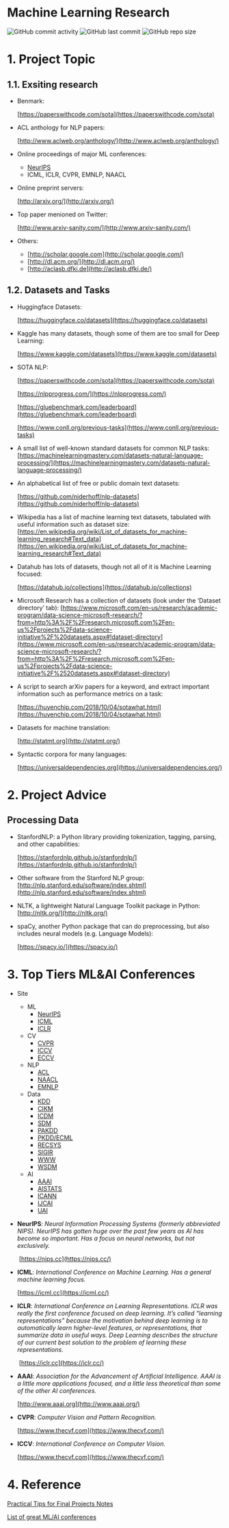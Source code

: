 # Machine Learning Research
![GitHub commit activity](https://img.shields.io/github/commit-activity/m/tuanlda78202/MLR?color=%23F7CAC9&label=Commit&logo=Battle.net&logoColor=%23DFCFBE&style=flat-square) ![GitHub last commit](https://img.shields.io/github/last-commit/tuanlda78202/MLR?color=%23F7CAC9&label=Last%20Commit&logo=Google%20Photos&logoColor=%23DFCFBE&style=flat-square) ![GitHub repo size](https://img.shields.io/github/repo-size/tuanlda78202/MLR?color=%23F7CAC9&label=Repo%20Size&logo=Databricks&logoColor=%23DFCFBE&style=flat-square)
# 1. Project Topic

## 1.1. Exsiting research

- Benmark:
    
    [https://paperswithcode.com/sota](https://paperswithcode.com/sota)
    
- ACL anthology for NLP papers:
    
    [http://www.aclweb.org/anthology/](http://www.aclweb.org/anthology/)
    
- Online proceedings of major ML conferences:
    - [NeurIPS](https://papers.nips.cc/)
    - ICML, ICLR, CVPR, EMNLP, NAACL
- Online preprint servers:

   [http://arxiv.org/](http://arxiv.org/)
- Top paper menioned on Twitter:
    
    [http://www.arxiv-sanity.com/](http://www.arxiv-sanity.com/)
    
- Others:
    - [http://scholar.google.com](http://scholar.google.com/)
    - [http://dl.acm.org/](http://dl.acm.org/)
    - [http://aclasb.dfki.de](http://aclasb.dfki.de/)

## 1.2. Datasets and Tasks

- Huggingface Datasets:
    
    [https://huggingface.co/datasets](https://huggingface.co/datasets)
    
- Kaggle has many datasets, though some of them are too small for Deep Learning:
    
    [https://www.kaggle.com/datasets](https://www.kaggle.com/datasets)
    
- SOTA NLP:
    
    [https://paperswithcode.com/sota](https://paperswithcode.com/sota)
    
    [https://nlpprogress.com/](https://nlpprogress.com/)
    
    [https://gluebenchmark.com/leaderboard](https://gluebenchmark.com/leaderboard)
    
    [https://www.conll.org/previous-tasks](https://www.conll.org/previous-tasks)
    
- A small list of well-known standard datasets for common NLP tasks: [https://machinelearningmastery.com/datasets-natural-language-processing/](https://machinelearningmastery.com/datasets-natural-language-processing/)
- An alphabetical list of free or public domain text datasets:
    
    [https://github.com/niderhoff/nlp-datasets](https://github.com/niderhoff/nlp-datasets)
    
- Wikipedia has a list of machine learning text datasets, tabulated with useful information such as dataset size:
[https://en.wikipedia.org/wiki/List_of_datasets_for_machine-learning_research#Text_data](https://en.wikipedia.org/wiki/List_of_datasets_for_machine-learning_research#Text_data)
- Datahub has lots of datasets, though not all of it is Machine Learning focused:
    
    [https://datahub.io/collections](https://datahub.io/collections)
    
- Microsoft Research has a collection of datasets (look under the ‘Dataset directory’ tab):
[https://www.microsoft.com/en-us/research/academic-program/data-science-microsoft-research/?from=http%3A%2F%2Fresearch.microsoft.com%2Fen-us%2Fprojects%2Fdata-science-initiative%2F%20datasets.aspx#!dataset-directory](https://www.microsoft.com/en-us/research/academic-program/data-science-microsoft-research/?from=http%3A%2F%2Fresearch.microsoft.com%2Fen-us%2Fprojects%2Fdata-science-initiative%2F%2520datasets.aspx#!dataset-directory)
- A script to search arXiv papers for a keyword, and extract important information such as performance metrics on a task:
    
    [https://huyenchip.com/2018/10/04/sotawhat.html](https://huyenchip.com/2018/10/04/sotawhat.html)
    
- Datasets for machine translation:
    
    [http://statmt.org](http://statmt.org/)
    
- Syntactic corpora for many languages:
    
    [https://universaldependencies.org](https://universaldependencies.org/)
    

# 2. Project Advice

## Processing Data

- StanfordNLP: a Python library providing tokenization, tagging, parsing, and other capabilities:
    
    [https://stanfordnlp.github.io/stanfordnlp/](https://stanfordnlp.github.io/stanfordnlp/)
    
- Other software from the Stanford NLP group:
[http://nlp.stanford.edu/software/index.shtml](http://nlp.stanford.edu/software/index.shtml)
- NLTK, a lightweight Natural Language Toolkit package in Python:
[http://nltk.org/](http://nltk.org/)
- spaCy, another Python package that can do preprocessing, but also includes neural models (e.g. Language Models):
    
    [https://spacy.io/](https://spacy.io/)
    

# 3. Top Tiers ML&AI Conferences

- Site
    - ML
        - [NeurIPS](https://nips.cc/)
        - [ICML](https://icml.cc/)
        - [ICLR](https://iclr.cc/)
    - CV
        - [CVPR](http://cvpr2019.thecvf.com/)
        - [ICCV](http://iccv2019.thecvf.com/)
        - [ECCV](https://eccv2020.eu/)
    - NLP
        - [ACL](http://www.acl2019.org/EN/index.xhtml)
        - [NAACL](https://naacl2019.org/)
        - [EMNLP](https://www.emnlp-ijcnlp2019.org/)
    - Data
        - [KDD](https://www.kdd.org/)
        - [CIKM](http://www.cikmconference.org/)
        - [ICDM](http://icdm2019.bigke.org/)
        - [SDM](https://www.siam.org/Conferences/CM/Conference/sdm19)
        - [PAKDD](http://pakdd2019.medmeeting.org/)
        - [PKDD/ECML](http://ecmlpkdd2019.org/)
        - [RECSYS](https://recsys.acm.org/)
        - [SIGIR](https://sigir.org/)
        - [WWW](https://www2019.thewebconf.org/)
        - [WSDM](https://www.wsdm-conference.org/)
    - AI
        - [AAAI](https://www.aaai.org/)
        - [AISTATS](https://www.aistats.org/)
        - [ICANN](https://e-nns.org/icann2019/)
        - [IJCAI](https://www.ijcai.org/)
        - [UAI](http://www.auai.org/)
- **NeurIPS**: *Neural Information Processing Systems (formerly abbreviated NIPS). NeurIPS has gotten huge over the past few years as AI has become so important. Has a focus on neural networks, but not exclusively.*
    
     [https://nips.cc](https://nips.cc/)
    
- **ICML**: *International Conference on Machine Learning. Has a general machine learning focus.*
    
    [https://icml.cc](https://icml.cc/)
    
- **ICLR**: *International Conference on Learning Representations. ICLR was really the first conference focused on deep learning. It’s called “learning representations” because the motivation behind deep learning is to automatically learn higher-level features, or representations, that summarize data in useful ways. Deep Learning describes the structure of our current best solution to the problem of learning these representations.*
    
     [https://iclr.cc](https://iclr.cc/)
    
- **AAAI**: *Association for the Advancement of Artificial Intelligence. AAAI is a little more applications focused, and a little less theoretical than some of the other AI conferences.*
    
    [http://www.aaai.org](http://www.aaai.org/)
    
- **CVPR**: *Computer Vision and Pattern Recognition.*
    
    [https://www.thecvf.com](https://www.thecvf.com/)
    
- **ICCV**: *International Conference on Computer Vision.*
    
    [https://www.thecvf.com](https://www.thecvf.com/)

# 4. Reference 
[Practical Tips for Final Projects Notes](https://web.stanford.edu/class/cs224n/readings/final-project-practical-tips.pdf)

[List of great ML/AI conferences](https://www.kaggle.com/getting-started/115799)
